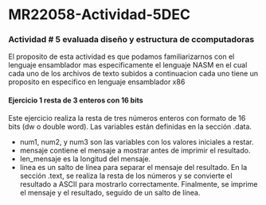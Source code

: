 # **MR22058-Actividad-5DEC**
### **Actividad # 5 evaluada diseño y estructura de ccomputadoras** 

El proposito de esta actividad es que podamos familiarizarnos con el lenguaje ensamblador 
mas especificamente el lenguaje NASM en el cual cada uno de los archivos de texto subidos
a continuacion cada uno tiene un proposito en especifico en lenguaje ensamblador x86

#### **Ejercicio 1 resta de 3 enteros con 16 bits**
Este ejercicio realiza la resta de tres números enteros con formato de 16 bits (dw o double word).
Las variables están definidas en la sección .data.

- num1, num2, y num3 son las variables con los valores iniciales a restar.
- mensaje contiene el mensaje a mostrar antes de imprimir el resultado.
- len_mensaje es la longitud del mensaje.
- linea es un salto de línea para separar el mensaje del resultado.
En la sección .text, se realiza la resta de los números y se convierte el resultado a ASCII 
para mostrarlo correctamente. Finalmente, se imprime el mensaje y el resultado, seguido de un salto de línea.
